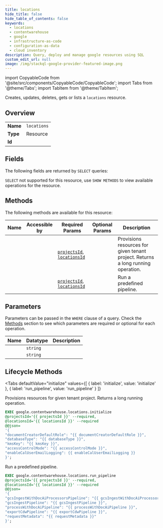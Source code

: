 ```yaml
--- 
title: locations
hide_title: false
hide_table_of_contents: false
keywords:
  - locations
  - contentwarehouse
  - google
  - infrastructure-as-code
  - configuration-as-data
  - cloud inventory
description: Query, deploy and manage google resources using SQL
custom_edit_url: null
image: /img/stackql-google-provider-featured-image.png
---
```


import CopyableCode from '@site/src/components/CopyableCode/CopyableCode';
import Tabs from '@theme/Tabs';
import TabItem from '@theme/TabItem';

Creates, updates, deletes, gets or lists a <code>locations</code> resource.

## Overview
<table><tbody>
<tr><td><b>Name</b></td><td><code>locations</code></td></tr>
<tr><td><b>Type</b></td><td>Resource</td></tr>
<tr><td><b>Id</b></td><td><CopyableCode code="google.contentwarehouse.locations" /></td></tr>
</tbody></table>

## Fields

The following fields are returned by `SELECT` queries:

`SELECT` not supported for this resource, use `SHOW METHODS` to view available operations for the resource.


## Methods

The following methods are available for this resource:

<table>
<thead>
    <tr>
    <th>Name</th>
    <th>Accessible by</th>
    <th>Required Params</th>
    <th>Optional Params</th>
    <th>Description</th>
    </tr>
</thead>
<tbody>
<tr>
    <td><a href="#initialize"><CopyableCode code="initialize" /></a></td>
    <td><CopyableCode code="exec" /></td>
    <td><a href="#parameter-projectsId"><code>projectsId</code></a>, <a href="#parameter-locationsId"><code>locationsId</code></a></td>
    <td></td>
    <td>Provisions resources for given tenant project. Returns a long running operation.</td>
</tr>
<tr>
    <td><a href="#run_pipeline"><CopyableCode code="run_pipeline" /></a></td>
    <td><CopyableCode code="exec" /></td>
    <td><a href="#parameter-projectsId"><code>projectsId</code></a>, <a href="#parameter-locationsId"><code>locationsId</code></a></td>
    <td></td>
    <td>Run a predefined pipeline.</td>
</tr>
</tbody>
</table>

## Parameters

Parameters can be passed in the `WHERE` clause of a query. Check the [Methods](#methods) section to see which parameters are required or optional for each operation.

<table>
<thead>
    <tr>
    <th>Name</th>
    <th>Datatype</th>
    <th>Description</th>
    </tr>
</thead>
<tbody>
<tr id="parameter-locationsId">
    <td><CopyableCode code="locationsId" /></td>
    <td><code>string</code></td>
    <td></td>
</tr>
<tr id="parameter-projectsId">
    <td><CopyableCode code="projectsId" /></td>
    <td><code>string</code></td>
    <td></td>
</tr>
</tbody>
</table>

## Lifecycle Methods

<Tabs
    defaultValue="initialize"
    values={[
        { label: 'initialize', value: 'initialize' },
        { label: 'run_pipeline', value: 'run_pipeline' }
    ]}
>
<TabItem value="initialize">

Provisions resources for given tenant project. Returns a long running operation.

```sql
EXEC google.contentwarehouse.locations.initialize 
@projectsId='{{ projectsId }}' --required, 
@locationsId='{{ locationsId }}' --required 
@@json=
'{
"documentCreatorDefaultRole": "{{ documentCreatorDefaultRole }}", 
"databaseType": "{{ databaseType }}", 
"kmsKey": "{{ kmsKey }}", 
"accessControlMode": "{{ accessControlMode }}", 
"enableCalUserEmailLogging": {{ enableCalUserEmailLogging }}
}';
```
</TabItem>
<TabItem value="run_pipeline">

Run a predefined pipeline.

```sql
EXEC google.contentwarehouse.locations.run_pipeline 
@projectsId='{{ projectsId }}' --required, 
@locationsId='{{ locationsId }}' --required 
@@json=
'{
"gcsIngestWithDocAiProcessorsPipeline": "{{ gcsIngestWithDocAiProcessorsPipeline }}", 
"gcsIngestPipeline": "{{ gcsIngestPipeline }}", 
"processWithDocAiPipeline": "{{ processWithDocAiPipeline }}", 
"exportCdwPipeline": "{{ exportCdwPipeline }}", 
"requestMetadata": "{{ requestMetadata }}"
}';
```
</TabItem>
</Tabs>

